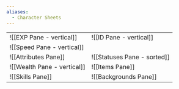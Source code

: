 ```yaml
---
aliases:
  - Character Sheets
---
```

|                             |                             |
| --------------------------- | --------------------------- |
| ![[EXP Pane - vertical]]    | ![[ID Pane - vertical]]     |
| ![[Speed Pane - vertical]]  |                             |
| ![[Attributes Pane]]        | ![[Statuses Pane - sorted]] |
| ![[Wealth Pane - vertical]] | ![[Items Pane]]             |
| ![[Skills Pane]]            | ![[Backgrounds Pane]]       |
